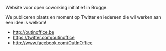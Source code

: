 Website voor open coworking initiatief in Brugge. 

We publiceren plaats en moment op Twitter en iedereen die wil werken aan een idee is welkom!

* http://outinoffice.be
* https://twitter.com/outinoffice
* http://www.facebook.com/OutInOffice
